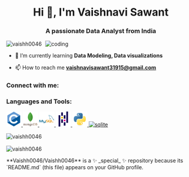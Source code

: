 <h1 align="center">Hi 👋, I'm Vaishnavi Sawant</h1>
<h3 align="center">A passionate Data Analyst from India</h3>

<img align="right" alt="coding" width="400" src="https://miro.medium.com/v2/resize:fit:1324/0*vtLSZJpcGTK-iJ8T.gif">

<p align="left"> <img src="https://komarev.com/ghpvc/?username=vaishh0046&label=Profile%20views&color=0e75b6&style=flat" alt="vaishh0046" /> </p>

- 🌱 I’m currently learning **Data Modeling, Data visualizations**

- 📫 How to reach me **vaishnavisawant31915@gmail.com**

<h3 align="left">Connect with me:</h3>
<p align="left">
</p>

<h3 align="left">Languages and Tools:</h3>
<p align="left"> <a href="https://www.cprogramming.com/" target="_blank" rel="noreferrer"> <img src="https://raw.githubusercontent.com/devicons/devicon/master/icons/c/c-original.svg" alt="c" width="40" height="40"/> </a> <a href="https://www.mongodb.com/" target="_blank" rel="noreferrer"> <img src="https://raw.githubusercontent.com/devicons/devicon/master/icons/mongodb/mongodb-original-wordmark.svg" alt="mongodb" width="40" height="40"/> </a> <a href="https://www.mysql.com/" target="_blank" rel="noreferrer"> <img src="https://raw.githubusercontent.com/devicons/devicon/master/icons/mysql/mysql-original-wordmark.svg" alt="mysql" width="40" height="40"/> </a> <a href="https://pandas.pydata.org/" target="_blank" rel="noreferrer"> <img src="https://raw.githubusercontent.com/devicons/devicon/2ae2a900d2f041da66e950e4d48052658d850630/icons/pandas/pandas-original.svg" alt="pandas" width="40" height="40"/> </a> <a href="https://www.python.org" target="_blank" rel="noreferrer"> <img src="https://raw.githubusercontent.com/devicons/devicon/master/icons/python/python-original.svg" alt="python" width="40" height="40"/> </a> <a href="https://www.sqlite.org/" target="_blank" rel="noreferrer"> <img src="https://www.vectorlogo.zone/logos/sqlite/sqlite-icon.svg" alt="sqlite" width="40" height="40"/> </a> </p>

<p><img align="center" src="https://github-readme-stats.vercel.app/api/top-langs?username=vaishh0046&show_icons=true&locale=en&layout=compact" alt="vaishh0046" /></p>

<p><img align="center" src="https://github-readme-streak-stats.herokuapp.com/?user=vaishh0046&" alt="vaishh0046" /></p>
**Vaishh0046/Vaishh0046** is a ✨ _special_ ✨ repository because its `README.md` (this file) appears on your GitHub profile.


